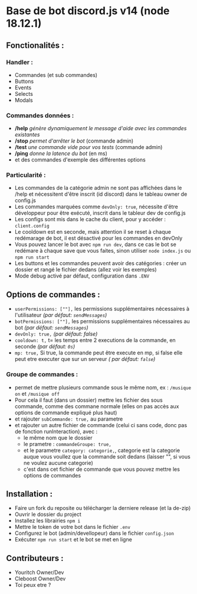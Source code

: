 # Base de bot discord.js v14 (node 18.12.1)

## Fonctionalités :

### Handler :

- Commandes (et sub commandes)
- Buttons
- Events
- Selects
- Modals

### Commandes données :

- **/help** *génère dynamiquement le message d'aide avec les commandes existantes*
- **/stop** *permet d'arrêter le bot* (commande admin)
- **/test** *une commande vide pour vos tests* (commande admin)
- **/ping** *donne la latence du bot* (en ms)
- et des commandes d'exemple des différentes options

### Particularité :

- Les commandes de la catégorie admin ne sont pas affichées dans le /help et nécessitent d'être inscrit (id discord)
  dans le tableau owner de config.js
- Les commandes marquées comme `devOnly: true`, nécessite d'être développeur pour être exécuté, inscrit dans le tableur
  dev de config.js
- Les configs sont mis dans le cache du client, pour y accéder : `client.config`
- Le cooldown est en seconde, mais attention il se reset à chaque redémarage de bot, il est désactivé pour les commandes
  en devOnly
- Vous pouvez lancer le bot avec `npm run dev`, dans ce cas le bot se redémare à chaque save que vous faites, sinon
  utiliser `node index.js` ou `npm run start`
- Les buttons et les commandes peuvent avoir des catégories : créer un dossier et rangé le fichier dedans (allez voir
  les exemples)
- Mode debug activé par défaut, configuration dans `.ENV`

## Options de commandes :

- ```userPermissions: [""],``` les permissions supplémentaires nécessaires à l'utilisateur *(par
  défaut: ```sendMessages```)*
- ```botPermissions: [""],``` les permissions supplémentaires nécessaires au bot *(par défaut: ```sendMessages```)*
- ```devOnly: true,``` *(par défaut: false)*
- ```cooldown: t,``` t= les temps entre 2 executions de la commande, en seconde *(par défaut: ```0s```)*
- ```mp: true,``` Si true, la commande peut être execute en mp, si false elle peut etre executer que sur un serveur *(
  par défaut: ```false```)*

### Groupe de commandes :

- permet de mettre plusieurs commande sous le même nom, ex : `/musique on` et `/musique off`
- Pour cela il faut (dans un dossier) mettre les fichier des sous commande, comme des commane normale (elles on pas
  accès aux options de commande expliqué plus haut)
- et rajouter ```subCommande: true,``` au parametre
- et rajouter un autre fichier de commande (celui ci sans code, donc pas de fonction runInteraction), avec :
    - le même nom que le dossier
    - le prametre : ```commandeGroupe: true,```
    - et le parametre ```category: categorie,```, categorie est la categorie auque vous voullez que la commande soit
      dedans (laisser "", si vous ne voulez aucune categorie)
    - c'est dans cet fichier de commande que vous pouvez mettre les options de commandes

## Installation :

- Faire un fork du reposite ou télécharger la derniere release (et la de-zip)
- Ouvrir le dossier du project
- Installez les librairies `npm i`
- Mettre le token de votre bot dans le fichier `.env`
- Configurez le bot (admin/devellopeur) dans le fichier `config.json`
- Exécuter `npm run start` et le bot se met en ligne

  
## Contributeurs :
- Youritch Owner/Dev
- Cleboost Owner/Dev
- Toi peux etre ?
